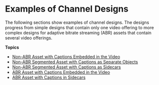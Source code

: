 # Examples of Channel Designs<a name="examples-channel-design"></a>

The following sections show examples of channel designs\. The designs progress from simple designs that contain only one video offering to more complex designs for adaptive bitrate streaming \(ABR\) assets that contain several video offerings\. 

**Topics**
+ [Non\-ABR Asset with Captions Embedded in the Video](a-nonabr-asset-with-captions-embedded-in-the-video.md)
+ [Non\-ABR Segmented Asset with Captions as Separate Objects](a-non-abr-segmented-asset-with-captions-as-separate-objects.md)
+ [Non\-ABR Segmented Asset with Captions as Sidecars](a-non-abr-segmented-asset-with-captions-as-sidecars.md)
+ [ABR Asset with Captions Embedded in the Video](an-abr-asset-with-captions-embedded-in-the-video.md)
+ [ABR Asset with Captions in Sidecars](an-abr-asset-with-captions-in-sidecars.md)